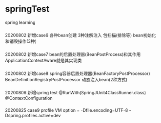 # springTest
spring learning

###
20200802 新增case6 各种bean创建   3种注解注入  包扫描(排除等) bean初始化和销毁操作(3种)
###
20200802 新增case7 bean的后置处理器(BeanPostProcess)和其作用   ApplicationContextAware就是其实现类
###
20200802 新增case8 spring容器后置处理器(BeanFactoryPostProcessor)  BeanDefinitionRegistryPostProcessor  动态注入bean(2种方式)
###
20200806 新增spring test      @RunWith(SpringJUnit4ClassRunner.class)   @ContextConfiguration
###
20200825 case9  profile      VM option = -Dfile.encoding=UTF-8 -Dspring.profiles.active=dev